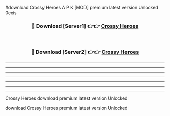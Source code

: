 #download Crossy Heroes A P K [MOD] premium latest version Unlocked 0exis 



<div align="center">
<h3>🔴 Download [Server1] 👉👉 <a href="https://apkdownload3.web.app/">Crossy Heroes</a></h3><br>

<h3>🔴 Download [Server2] 👉👉 <a href="https://apkdownload3.web.app/">Crossy Heroes</a></h3>
</div>





----------------------------------------------------------

----------------------------------------------------------

----------------------------------------------------------

----------------------------------------------------------

----------------------------------------------------------

----------------------------------------------------------

----------------------------------------------------------

Crossy Heroes download premium latest version Unlocked

download Crossy Heroes premium latest version Unlocked
